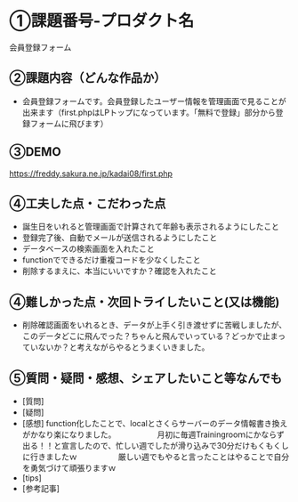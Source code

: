 # ①課題番号-プロダクト名
会員登録フォーム

## ②課題内容（どんな作品か）
- 会員登録フォームです。会員登録したユーザー情報を管理画面で見ることが出来ます（first.phpはLPトップになっています。「無料で登録」部分から登録フォームに飛びます）

## ③DEMO
https://freddy.sakura.ne.jp/kadai08/first.php

## ④工夫した点・こだわった点
- 誕生日をいれると管理画面で計算されて年齢も表示されるようにしたこと
- 登録完了後、自動でメールが送信されるようにしたこと
- データベースの検索画面を入れたこと
- functionでできるだけ重複コードを少なくしたこと
- 削除するまえに、本当にいいですか？確認を入れたこと

## ④難しかった点・次回トライしたいこと(又は機能)
- 削除確認画面をいれるとき、データが上手く引き渡せずに苦戦しましたが、このデータどこに飛んでった？ちゃんと飛んでいっている？どっかで止まっていないか？と考えながらやるとうまくいきました。

## ⑤質問・疑問・感想、シェアしたいこと等なんでも
- [質問]
- [疑問]
- [感想] function化したことで、localとさくらサーバーのデータ情報書き換えがかなり楽になりました。
　　　　　月初に毎週Trainingrooｍにかならず出る！！と宣言したので、忙しい週でしたが滑り込みで30分だけもくもくしに行きましたｗ
　　　　　厳しい週でもやると言ったことはやることで自分を勇気づけて頑張りますｗ
- [tips]
- [参考記事]